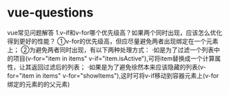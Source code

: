 # vue-questions
vue常见问题解答
1.v-if和v-for哪个优先级高？如果两个同时出现，应该怎么优化得到更好的性能？
①v-for的优先级高，但应尽量避免两者出现绑定在一个元素上；
②为避免两者同时出现，有以下两种处理方式：
·如是为了过滤一个列表中的项目(v-for="item in items" v-if="item.isActive"),可将item替换成一个计算属性，让其返回过滤后的列表；
·如果是为了避免徐然本来应该隐藏的列表(v-for="item in items" v-for="showItems"),这时可将v-if移动到容器元素上(v-for绑定的元素的的父元素)
